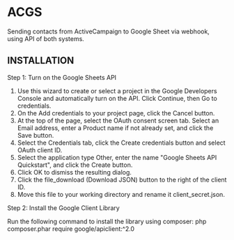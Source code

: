 ACGS
===============================
Sending contacts from ActiveCampaign to Google Sheet via webhook, using API of both systems.

INSTALLATION
-------------------

Step 1: Turn on the Google Sheets API

1. Use this wizard to create or select a project in the Google Developers Console and automatically turn on the API. Click Continue, then Go to credentials.
2. On the Add credentials to your project page, click the Cancel button.
3. At the top of the page, select the OAuth consent screen tab. Select an Email address, enter a Product name if not already set, and click the Save button.
4. Select the Credentials tab, click the Create credentials button and select OAuth client ID.
5. Select the application type Other, enter the name "Google Sheets API Quickstart", and click the Create button.
6. Click OK to dismiss the resulting dialog.
7. Click the file_download (Download JSON) button to the right of the client ID.
8. Move this file to your working directory and rename it client_secret.json.

Step 2: Install the Google Client Library

Run the following command to install the library using composer:
php composer.phar require google/apiclient:^2.0